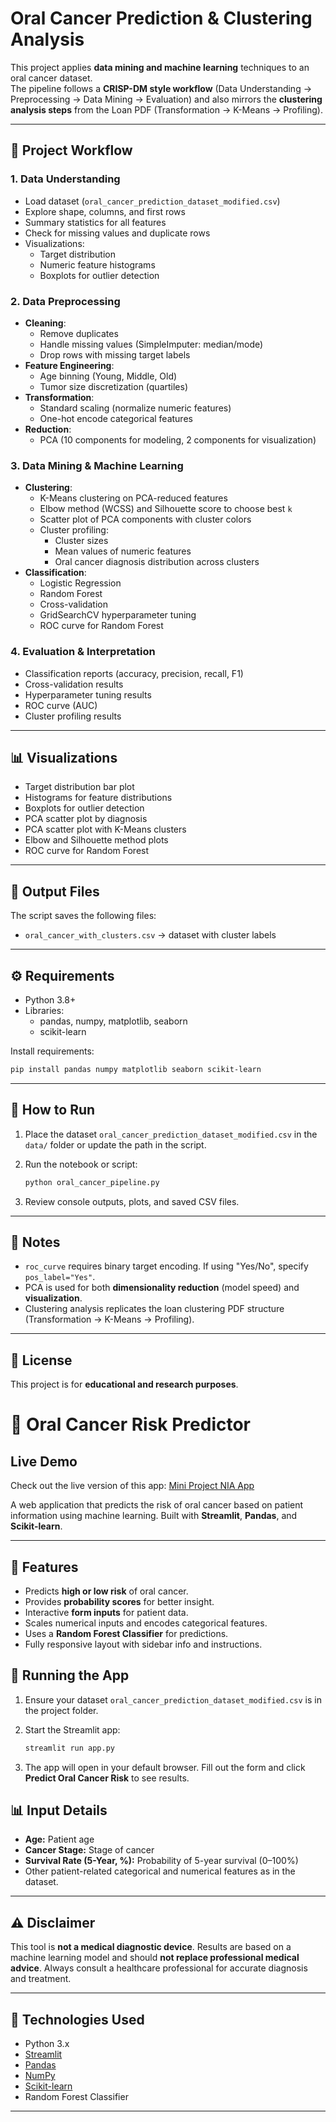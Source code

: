 
# Oral Cancer Prediction & Clustering Analysis

This project applies **data mining and machine learning** techniques to an oral cancer dataset.  
The pipeline follows a **CRISP-DM style workflow** (Data Understanding → Preprocessing → Data Mining → Evaluation) and also mirrors the **clustering analysis steps** from the Loan PDF (Transformation → K-Means → Profiling).

---

## 📌 Project Workflow

### 1. Data Understanding
- Load dataset (`oral_cancer_prediction_dataset_modified.csv`)
- Explore shape, columns, and first rows
- Summary statistics for all features
- Check for missing values and duplicate rows
- Visualizations:
  - Target distribution
  - Numeric feature histograms
  - Boxplots for outlier detection

### 2. Data Preprocessing
- **Cleaning**:
  - Remove duplicates
  - Handle missing values (SimpleImputer: median/mode)
  - Drop rows with missing target labels
- **Feature Engineering**:
  - Age binning (Young, Middle, Old)
  - Tumor size discretization (quartiles)
- **Transformation**:
  - Standard scaling (normalize numeric features)
  - One-hot encode categorical features
- **Reduction**:
  - PCA (10 components for modeling, 2 components for visualization)

### 3. Data Mining & Machine Learning
- **Clustering**:
  - K-Means clustering on PCA-reduced features
  - Elbow method (WCSS) and Silhouette score to choose best `k`
  - Scatter plot of PCA components with cluster colors
  - Cluster profiling:
    - Cluster sizes
    - Mean values of numeric features
    - Oral cancer diagnosis distribution across clusters
- **Classification**:
  - Logistic Regression
  - Random Forest
  - Cross-validation
  - GridSearchCV hyperparameter tuning
  - ROC curve for Random Forest

### 4. Evaluation & Interpretation
- Classification reports (accuracy, precision, recall, F1)
- Cross-validation results
- Hyperparameter tuning results
- ROC curve (AUC)
- Cluster profiling results

---

## 📊 Visualizations
- Target distribution bar plot
- Histograms for feature distributions
- Boxplots for outlier detection
- PCA scatter plot by diagnosis
- PCA scatter plot with K-Means clusters
- Elbow and Silhouette method plots
- ROC curve for Random Forest

---

## 📂 Output Files
The script saves the following files:

- `oral_cancer_with_clusters.csv` → dataset with cluster labels


---

## ⚙️ Requirements
- Python 3.8+
- Libraries:
  - pandas, numpy, matplotlib, seaborn
  - scikit-learn

Install requirements:
```bash
pip install pandas numpy matplotlib seaborn scikit-learn
````

---

## 🚀 How to Run

1. Place the dataset `oral_cancer_prediction_dataset_modified.csv` in the `data/` folder or update the path in the script.
2. Run the notebook or script:

   ```bash
   python oral_cancer_pipeline.py
   ```
3. Review console outputs, plots, and saved CSV files.

---

## 📌 Notes

* `roc_curve` requires binary target encoding. If using "Yes/No", specify `pos_label="Yes"`.
* PCA is used for both **dimensionality reduction** (model speed) and **visualization**.
* Clustering analysis replicates the loan clustering PDF structure (Transformation → K-Means → Profiling).

---

## 🧾 License

This project is for **educational and research purposes**.


# 🦷 Oral Cancer Risk Predictor

## Live Demo

Check out the live version of this app: [Mini Project NIA App](https://thulanithisarani-mini-projectnia-app-lzpp4q.streamlit.app/)


A web application that predicts the risk of oral cancer based on patient information using machine learning. Built with **Streamlit**, **Pandas**, and **Scikit-learn**.

---

## 🔹 Features

- Predicts **high or low risk** of oral cancer.
- Provides **probability scores** for better insight.
- Interactive **form inputs** for patient data.
- Scales numerical inputs and encodes categorical features.
- Uses a **Random Forest Classifier** for predictions.
- Fully responsive layout with sidebar info and instructions.




## 🚀 Running the App

1. Ensure your dataset `oral_cancer_prediction_dataset_modified.csv` is in the project folder.

2. Start the Streamlit app:

   ```bash
   streamlit run app.py
   ```

3. The app will open in your default browser. Fill out the form and click **Predict Oral Cancer Risk** to see results.


## 📊 Input Details

* **Age:** Patient age 
* **Cancer Stage:** Stage of cancer 
* **Survival Rate (5-Year, %):** Probability of 5-year survival (0–100%)
* Other patient-related categorical and numerical features as in the dataset.

---

## ⚠️ Disclaimer

This tool is **not a medical diagnostic device**. Results are based on a machine learning model and should **not replace professional medical advice**. Always consult a healthcare professional for accurate diagnosis and treatment.

---

## 📝 Technologies Used

* Python 3.x
* [Streamlit](https://streamlit.io/)
* [Pandas](https://pandas.pydata.org/)
* [NumPy](https://numpy.org/)
* [Scikit-learn](https://scikit-learn.org/)
* Random Forest Classifier

---


